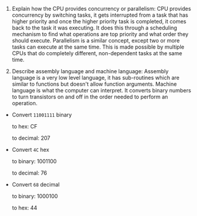 <!-- Answers to the Short Answer Essay Questions go here -->

1. Explain how the CPU provides concurrency or parallelism:
CPU provides concurrency by switching tasks, it gets interrupted from a task that has higher priority and once the higher priority task is completed, it comes back to the task it was executing. It does this through a scheduling mechanism to find what operations are top priority and what order they should execute. Parallelism is a similar concept, except two or more tasks can execute at the same time. This is made possible by multiple CPUs that do completely different, non-dependent tasks at the same time.


2. Describe assembly language and machine language:
Assembly language is a very low level language, it has sub-routines which are similar to functions but doesn't allow function arguments. Machine language is what the computer can interpret. It converts binary numbers to turn transistors on and off in the order needed to perform an operation. 

* Convert `11001111` binary

    to hex: CF

    to decimal: 207 


* Convert `4C` hex

    to binary: 1001100

    to decimal: 76


* Convert `68` decimal

    to binary: 1000100

    to hex: 44